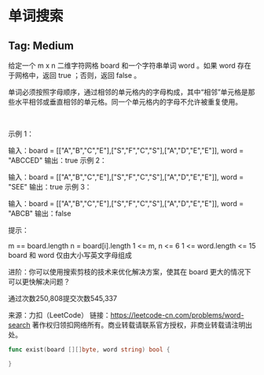 # 单词搜索  

## Tag: Medium  



给定一个 m x n 二维字符网格 board 和一个字符串单词 word 。如果 word 存在于网格中，返回 true ；否则，返回 false 。

单词必须按照字母顺序，通过相邻的单元格内的字母构成，其中“相邻”单元格是那些水平相邻或垂直相邻的单元格。同一个单元格内的字母不允许被重复使用。

 

示例 1：


输入：board = [["A","B","C","E"],["S","F","C","S"],["A","D","E","E"]], word = "ABCCED"
输出：true
示例 2：


输入：board = [["A","B","C","E"],["S","F","C","S"],["A","D","E","E"]], word = "SEE"
输出：true
示例 3：


输入：board = [["A","B","C","E"],["S","F","C","S"],["A","D","E","E"]], word = "ABCB"
输出：false
 

提示：

m == board.length
n = board[i].length
1 <= m, n <= 6
1 <= word.length <= 15
board 和 word 仅由大小写英文字母组成
 

进阶：你可以使用搜索剪枝的技术来优化解决方案，使其在 board 更大的情况下可以更快解决问题？

通过次数250,808提交次数545,337

来源：力扣（LeetCode）
链接：https://leetcode-cn.com/problems/word-search
著作权归领扣网络所有。商业转载请联系官方授权，非商业转载请注明出处。


```go
func exist(board [][]byte, word string) bool {

}
```
